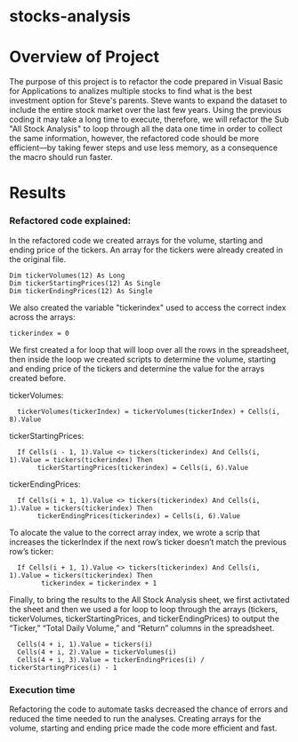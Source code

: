 # stocks-analysis

# Overview of Project
   The purpose of this project is to refactor the code prepared in Visual Basic for Applications to analizes multiple stocks to find what is the best investment option for Steve's parents.
   Steve wants to expand the dataset to include the entire stock market over the last few years. Using the previous coding it may take a long time to execute, therefore, we will refactor the Sub "All Stock Analysis" to loop through all the data one time in order to collect the same information, however, the refactored code should be more efficient—by taking fewer steps and use less memory, as a consequence the macro should run faster.


# Results

### Refactored code explained:

In the refactored code we created arrays for the volume, starting and ending price of the tickers. An array for the tickers were already created in the original file.

    Dim tickerVolumes(12) As Long
    Dim tickerStartingPrices(12) As Single
    Dim tickerEndingPrices(12) As Single

We also created the variable "tickerindex" used  to access the correct index across the arrays:

    tickerindex = 0
    
We first created a for loop that will loop over all the rows in the spreadsheet, then inside the loop we created scripts to determine the volume, starting and ending price of the tickers and determine the value for the arrays created before.

 tickerVolumes:
 
      tickerVolumes(tickerIndex) = tickerVolumes(tickerIndex) + Cells(i, 8).Value
  
 tickerStartingPrices:
 
      If Cells(i - 1, 1).Value <> tickers(tickerindex) And Cells(i, 1).Value = tickers(tickerindex) Then
           tickerStartingPrices(tickerindex) = Cells(i, 6).Value
    
tickerEndingPrices:

      If Cells(i + 1, 1).Value <> tickers(tickerindex) And Cells(i, 1).Value = tickers(tickerindex) Then
           tickerEndingPrices(tickerindex) = Cells(i, 6).Value
           
 To alocate the value to the correct array index, we wrote a scrip that increases the tickerIndex if the next row’s ticker doesn’t match the previous row’s ticker:

      If Cells(i + 1, 1).Value <> tickers(tickerindex) And Cells(i, 1).Value = tickers(tickerindex) Then
            tickerindex = tickerindex + 1
           
Finally, to bring the results to the All Stock Analysis sheet, we first activtated the sheet and then we used a for loop to loop through the arrays (tickers, tickerVolumes, tickerStartingPrices, and tickerEndingPrices) to output the “Ticker,” “Total Daily Volume,” and “Return” columns in the spreadsheet.
 
      Cells(4 + i, 1).Value = tickers(i)
      Cells(4 + i, 2).Value = tickerVolumes(i)
      Cells(4 + i, 3).Value = tickerEndingPrices(i) / tickerStartingPrices(i) - 1
   
   
### Execution time
Refactoring the code to automate tasks decreased the chance of errors and reduced the time needed to run the analyses.
Creating arrays for the volume, starting and ending price made the code more efficient and fast.





